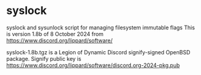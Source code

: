 # syslock
syslock and sysunlock script for managing filesystem immutable flags
This is version 1.8b of 8 October 2024 from https://www.discord.org/lippard/software/

syslock-1.8b.tgz is a Legion of Dynamic Discord signify-signed OpenBSD package.
Signify public key is https://www.discord.org/lippard/software/discord.org-2024-pkg.pub
